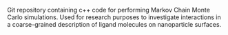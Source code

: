 Git repository containing c++ code for performing Markov Chain Monte Carlo simulations. Used for research purposes to investigate interactions in a coarse-grained description of ligand molecules on nanoparticle surfaces.
